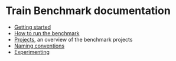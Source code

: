 # Train Benchmark documentation

* [Getting started](getting-started.md)
* [How to run the benchmark](how-to-run-the-benchmark.md)
* [Projects](projects.md), an overview of the benchmark projects
* [Naming conventions](naming-conventions.md)
* [Experimenting](experimenting.md)
